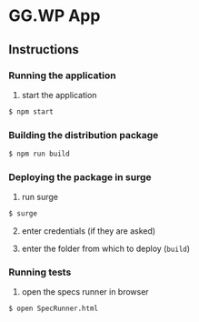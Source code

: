 # GG.WP App

## Instructions

### Running the application

1. start the application

```sh
$ npm start
```

### Building the distribution package

```sh
$ npm run build
```

### Deploying the package in surge

1. run surge

```sh
$ surge
```

2. enter credentials (if they are asked)

3. enter the folder from which to deploy (```build```)

### Running tests

1. open the specs runner in browser

```sh
$ open SpecRunner.html
```